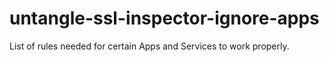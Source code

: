 # untangle-ssl-inspector-ignore-apps
List of rules needed for certain Apps and Services to work properly.
